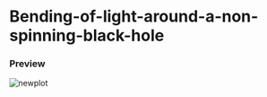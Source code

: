 # Bending-of-light-around-a-non-spinning-black-hole
### Preview 
![newplot](https://github.com/Chaitanya907/Bending-of-light-around-a-non-spinning-black-hole/assets/113817749/ce1688ee-181c-4640-b42d-9ae12aec119f)
